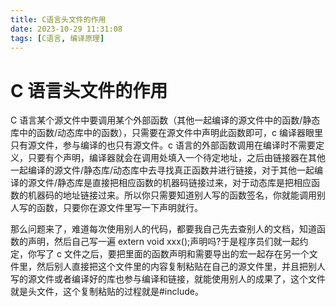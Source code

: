 ```yaml
---
title: C语言头文件的作用
date: 2023-10-29 11:31:08
tags: [C语言, 编译原理]
---
```


# C 语言头文件的作用

C 语言某个源文件中要调用某个外部函数（其他一起编译的源文件中的函数/静态库中的函数/动态库中的函数），只需要在源文件中声明此函数即可，c 编译器眼里只有源文件，参与编译的也只有源文件。c 语言的外部函数调用在编译时不需要定义，只要有个声明，编译器就会在调用处填入一个待定地址，之后由链接器在其他一起编译的源文件/静态库/动态库中去寻找真正函数并进行链接，对于其他一起编译的源文件/静态库是直接把相应函数的机器码链接过来，对于动态库是把相应函数的机器码的地址链接过来。所以你只需要知道别人写的函数签名，你就能调用别人写的函数，只要你在源文件里写一下声明就行。

那么问题来了，难道每次使用别人的代码，都要我自己先去查别人的文档，知道函数的声明，然后自己写一遍 extern void xxx();声明吗?于是程序员们就一起约定，你写了 c 文件之后，要把里面的函数声明和需要导出的宏一起存在另一个文件里，然后别人直接把这个文件里的内容复制粘贴在自己的源文件里，并且把别人写的源文件或者编译好的库也参与编译和链接，就能使用别人的成果了，这个文件就是头文件，这个复制粘贴的过程就是#include。
